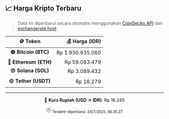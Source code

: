 

<!-- HARGA_KRIPTO -->
## 📈 Harga Kripto Terbaru

> Data ini diperbarui secara otomatis menggunakan [CoinGecko API](https://www.coingecko.com/) dan [exchangerate.host](https://exchangerate.host/)

<div align="center">

| 🪙 Token | 💰 Harga (IDR) |
|:------:|---------------:|
| 🟠 **Bitcoin (BTC)**   | Rp 1.930.935.060 |
| 🔵 **Ethereum (ETH)**  | Rp 59.083.479 |
| 🟣 **Solana (SOL)**    | Rp 3.089.432 |
| 🟢 **Tether (USDT)**   | Rp 16.279 |

---

💱 **Kurs Rupiah (USD → IDR)**: Rp 16.245

🕒 <sub>Terakhir diperbarui: 24/7/2025, 06.35.27</sub>

</div>
<!-- /HARGA_KRIPTO -->